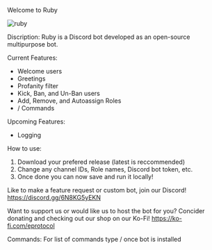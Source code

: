 Welcome to Ruby


![ruby](https://github.com/ard37880/Ruby/assets/34947107/d7d584de-f10a-4fd7-b240-d36ba9050247)

Discription:
Ruby is a Discord bot developed as an open-source multipurpose bot.

Current Features:
- Welcome users
- Greetings
- Profanity filter
- Kick, Ban, and Un-Ban users
- Add, Remove, and Autoassign Roles
- / Commands

Upcoming Features: 
- Logging

How to use:
1. Download your prefered release (latest is reccommended) 
2. Change any channel IDs, Role names, Discord bot token, etc.
3. Once done you can now save and run it locally!

Like to make a feature request or custom bot, join our Discord! 
https://discord.gg/6N8KG5yEKN

Want to support us or would like us to host the bot for you? Concider donating and checking out our shop on our Ko-Fi!
https://ko-fi.com/eprotocol

Commands:
For list of commands type / once bot is installed
